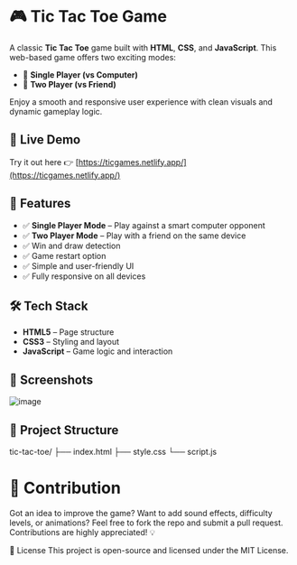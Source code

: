 # 🎮 Tic Tac Toe Game

A classic **Tic Tac Toe** game built with **HTML**, **CSS**, and **JavaScript**. This web-based game offers two exciting modes:  
- 🔹 **Single Player (vs Computer)**  
- 🔹 **Two Player (vs Friend)**  

Enjoy a smooth and responsive user experience with clean visuals and dynamic gameplay logic.

## 🚀 Live Demo

Try it out here 👉 [https://ticgames.netlify.app/](https://ticgames.netlify.app/)

## 🧩 Features

- ✅ **Single Player Mode** – Play against a smart computer opponent
- ✅ **Two Player Mode** – Play with a friend on the same device
- ✅ Win and draw detection
- ✅ Game restart option
- ✅ Simple and user-friendly UI
- ✅ Fully responsive on all devices

## 🛠️ Tech Stack

- **HTML5** – Page structure
- **CSS3** – Styling and layout
- **JavaScript** – Game logic and interaction

## 📸 Screenshots

![image](https://github.com/user-attachments/assets/c1212750-f771-4f6f-8c0c-7461bea36872)


## 📁 Project Structure

tic-tac-toe/ ├── index.html ├── style.css └── script.js

# 🙌 Contribution
Got an idea to improve the game? Want to add sound effects, difficulty levels, or animations?
Feel free to fork the repo and submit a pull request. Contributions are highly appreciated! 💡

📄 License
This project is open-source and licensed under the MIT License.
